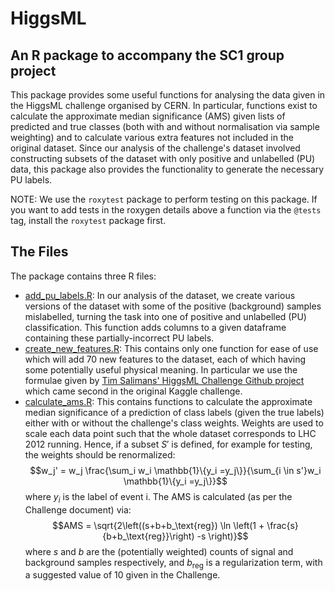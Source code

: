 # HiggsML
## An R package to accompany the SC1 group project

This package provides some useful functions for analysing the data given in the HiggsML challenge organised by CERN. In particular, functions exist to calculate the approximate median significance (AMS) given lists of predicted and true classes (both with and without normalisation via sample weighting) and to calculate various extra features not included in the original dataset. Since our analysis of the challenge's dataset involved constructing subsets of the dataset with only positive and unlabelled (PU) data, this package also provides the functionality to generate the necessary PU labels.

NOTE: We use the `roxytest` package to perform testing on this package. If you want to add tests in the roxygen details above a function via the `@tests` tag, install the `roxytest` package first.

## The Files
The package contains three R files:

- [add_pu_labels.R](R/add_pu_labels.R): In our analysis of the dataset, we create various versions of the dataset with some of the positive (background) samples mislabelled, turning the task into one of positive and unlabelled (PU) classification. This function adds columns to a given dataframe containing these partially-incorrect PU labels.
- [create_new_features.R](R/create_new_features.R): This contains only one function for ease of use which will add 70 new features to the dataset, each of which having some potentially useful physical meaning. In particular we use the formulae given by [Tim Salimans' HiggsML Challenge Github project](https://github.com/TimSalimans/HiggsML/) which came second in the original Kaggle challenge.
- [calculate_ams.R](R/calculate_ams.R): This contains functions to calculate the approximate median significance of a prediction of class labels (given the true labels) either with or without the challenge's class weights.
Weights are used to scale each data point such that the whole dataset corresponds to LHC 2012 running. Hence, if a subset $S'$ is defined, for example for testing, the weights should be renormalized:
$$w_j' = w_j \frac{\sum_i w_i \mathbb{1}\{y_i =y_j\}}{\sum_{i \in s'}w_i \mathbb{1}\{y_i =y_j\}}$$
where $y_i$ is the label of event i. 
The AMS is calculated (as per the Challenge document) via:
$$AMS = \sqrt{2\left((s+b+b_\text{reg}) \ln \left(1 + \frac{s}{b+b_\text{reg}}\right) -s \right)}$$
where $s$ and $b$ are the (potentially weighted) counts of signal and background samples respectively, and $b_\text{reg}$ is a regularization term, with a suggested value of 10 given in the Challenge.

